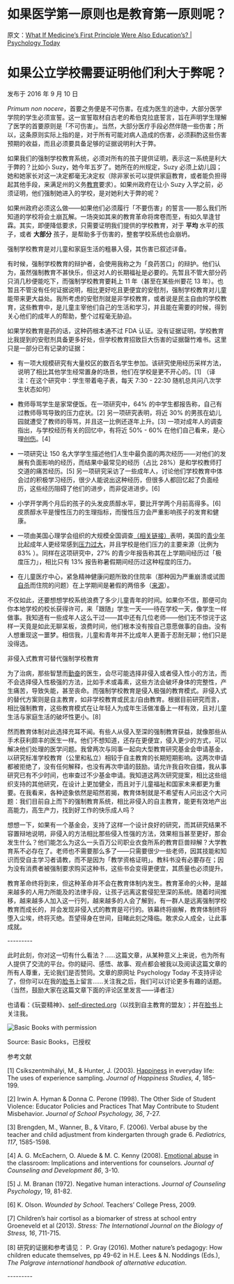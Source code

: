 # 如果医学第一原则也是教育第一原则呢？

原文：[What If Medicine’s First Principle Were Also Education’s? | Psychology Today](https://www.psychologytoday.com/us/blog/freedom-learn/201609/what-if-medicine-s-first-principle-were-also-education-s)

# 如果公立学校需要证明他们利大于弊呢？

发布于 2016 年 9 月 10 日

*Primum non nocere*，首要之务便是不可伤害。在成为医生的途中，大部分医学学院的学生必须宣誓。这一宣誓取材自古老的希伯克拉底誓言，旨在声明学生理解了医学的首要原则是「不可伤害」。当然，大部分医疗手段必然伴随一些伤害；所以，这条原则实际上指的是，对于所有可能对病人造成的伤害，必须斟酌这些伤害预期的收益，而且必须要具备足够的证据说明利大于弊。

如果我们的强制学校教育系统，必须对所有的孩子提供证明，表示这一系统是利大于弊的？比如小 Suzy，她今年五岁了。她所在的州规定，Suzy 必须上幼儿园；她和她家长对这一决定都毫无决定权（除非家长可以提供家庭教育，或者能负担得起其他手段，来满足州的义务[教育](ttps://www.psychologytoday.com/us/basics/education)要求）。如果州政府在让小 Suzy 入学之前，必须证明，他们强制她进入的学校，是对她利大于弊的呢？

如果州政府必须这么做——如果他们必须履行「不要伤害」的誓言——那么我们所知道的学校将会土崩瓦解。一场突如其来的教育革命将席卷而至，有如久旱逢甘霖。其实，即便降低要求，只需要证明我们提供的学校教育，对于 **平均** 水平的孩子，或者 **大部分** 孩子，是帮助多于伤害的，整套学校系统也会崩坍。

强制学校教育是对儿童和家庭生活的粗暴入侵，其伤害已叙述详备。

有时候，强制学校教育的辩护者，会使用我称之为「良药苦口」的辩护。他们认为，虽然强制教育不甚快乐，但这对人的长期福祉是必要的。先暂且不管大部分药只消几秒便能吃下，而强制学校教育要耗上 11 年（甚至在某些州要花 13 年）。也暂且不管没有任何证据说明，相比更好吃且更便宜的安慰剂，强制学校教育对儿童能带来更大益处。我所考虑的安慰剂就是非学校教育，或者说是民主自由的学校教育，这些教育中，是儿童主宰他们自己的生活和学习，并且能在需要的时候，得到关心他们的成年人的帮助，整个过程毫无胁迫。

如果学校教育是药的话，这种药根本通不过 FDA 认证。没有证据证明，学校教育比我提到的安慰剂具备更多好处，但学校教育招致巨大伤害的证据罄竹难书。这里只是一部分已有记录的证据：

- 有一项大规模研究有大量校区的数百名学生参加。该研究使用经历采样方法，说明了相比其他学生经常置身的场景，他们在学校是更不开心的。[1] （译注：在这个研究中：学生带着电子表，每天 7:30 - 22:30 随机总共问八次学生状态如何）

- 教师辱骂学生是家常便饭。在一项研究中，64% 的中学生都报告称，自己有过教师辱骂导致的压力症状。[2] 另一项研究表明，将近 30% 的男孩在幼儿园就遭受了教师的辱骂，并且这一比例还逐年上升。[3] 一项对成年人的调查指出，与学校经历有关的回忆中，有将近 50% - 60% 在他们自己看来，是心理[创伤](https://www.psychologytoday.com/us/basics/trauma)。[4]

- 一项研究让 150 名大学学生描述他们人生中最负面的两次经历——对他们的发展有负面影响的经历，而结果中最常见的经历（占比 28%）是和学校教师打交道的痛苦经历。[5] 另一项研究采访了一些成年人，讨论他们学校教育中体会过的积极学习经历，很少人能说出这种经历，但很多人都回忆起了负面经历，这些经历阻碍了他们的进步，而非促进进步。[6]

- 小学开学两个月后的孩子的头发皮质醇水平，要比开学两个月前高得多。[6] 皮质醇水平是慢性压力的生理指标，而慢性压力会严重影响孩子的发育和健康。

- 一项由美国心理学会组织的大规模全国调查[（相关链接）](https://www.apa.org/news/press/releases/stress/2013/stress-report.pdf)表明，美国的[青少年](https://www.psychologytoday.com/us/basics/adolescence)比起成年人更经常感到[压力过大](https://www.psychologytoday.com/us/basics/stress)，并且学校是他们压力的主要来源（比例为 83% ）。同样在这项研究中，27% 的青少年报告称其在上学期间经历过「极度压力」，相比只有 13% 报告称暑假期间经历过这种程度的压力。

- 在儿童医疗中心，紧急精神健康问题所致的住院率（那种因为严重崩溃或试图[自杀](https://www.psychologytoday.com/us/basics/suicide)而住院的问题）在上学期间是暑假的两倍多（[来源](https://my.psychologytoday.com/blog/freedom-learn/201408/the-danger-back-school)）。

不仅如此，还要想想学校系统浪费了多少儿童青年的时间。如果你不信，那便可向你本地学校的校长获得许可，来「跟随」学生一天——待在学校一天，像学生一样做事。我知道有一些成年人这么干过——其中还有几位老师——他们无不惊诧于这样一天竟是如此无聊呆板，浪费时间，他们根本没有按自己意愿做事的自由。没有人想重现这一噩梦。相信我，儿童和青年并不比成年人更善于忍耐无聊；他们只是没得选。

非侵入式教育可替代强制学校教育

为了治病，那些智慧而[勤奋](https://www.psychologytoday.com/us/basics/conscientiousness)的医生，会尽可能选择非侵入或者侵入性小的方法，而不会选择侵入性极强的方法，比如手术或毒素，这些方法会破坏身体的完整性，产生痛苦，导致失能，甚至丧命。而强制学校教育是侵入极强的教育模式。非侵入式的替代方案则是自主教育，如非学校教育或民主/自由教育。根据目前研究而言，相比强制教育，这些教育模式在让年轻人为成年生活做准备上一样有效，且对儿童生活与家庭生活的破坏性更小。[8]

然而教育体制对此选择充耳不闻。有些人从侵入至深的强制教育获益，就像那些从手术获利颇丰的医生一样。他们不想知道，还存在更便宜，侵入更少的方式，可以解决他们处理的医学问题。我曾两次与同事一起向大型教育研究基金会申请基金，以研究标准学校教育（公里和私立）相较于自主教育的长期短期影响。这两次申请都被拒绝了，没有任何解释，也没有再次申请的鼓励。请允许我自吹自擂，我从事研究已有不少时间，也审查过不少基金申请。我知道这两次研究提案，相比这些组织支持的其他研究，在设计上更加健全，而且对于儿童福祉和国家未来都更为重要。在我看来，各种迹象依然是昭然若揭，教育体制就是不希望有人问出这个大问题：我们目前自上而下的强制教育系统，相比非侵入的自主教育，能更有效地产出高能力，高生产力，找到好工作的快乐成人吗？

想想一下，如果有一个基金会，支持了这样一个设计良好的研究，而其研究结果不容置辩地说明，非侵入的方法相比那些侵入性强的方法，效果相当甚至更好，那会发生什么？他们能怎么为这么一头百万公司职业衣食所系的教育巨兽辩解？大学教育系不必存在了。老师也不需要那么多了——只需要很少一些老师，因其技能和知识而受自主学习者请教，而不是因为「教学资格证明」。教科书没有必要存在；因为没有消费者被强制要求购买这种书，这些书会变得更便宜，其质量也必须提升。

教育革命终将到来，但这种革命并不会在教育体制内发生。教育革命的火种，是越来越多的人用力所能及的法律手段，让孩子远离这套侵犯至深的系统。随着时间推移，越来越多人加入这一行列，越来越多的人会了解到，有一群人是远离强制学校教育而成长的，并会发现非侵入式的教育是可行的。铁幕终将崩解，教育体制终将堕入尘埃，终将灭绝。吾望得身在世间，目睹此刻之降临。敢求众人成全，让此事成就。

\---------

此时此刻，你对这一切有什么看法？……这篇文章，从某种意义上来说，也为所有人提供了交流的平台。你的疑问、感悟、故事、观点都会被我以及阅读这篇文章的所有人尊重，无论我们是否赞同。文章的原网址 Psychology Today 不支持评论了，但你可以在我的[脸书](https://www.facebook.com/peter.gray.3572)上留言……关注我之后，我们可以讨论更多有趣的话题。（当然，鼓励大家在这篇文章下面的评论区里发言——译者注）

也请看：《玩耍精神》、[self-directed.org](http://www.self-directed.org/)（以找到自主教育的盟友）；并在[脸书](https://www.facebook.com/peter.gray.3572)上关注我。

![Basic Books with permission](https://cdn.psychologytoday.com/sites/default/files/styles/article-inline-half/public/field_blog_entry_images/1360162607Gray-Free_To_rev1_20.jpg?itok=zZrhEaHa)

Source: Basic Books，已授权

参考文献

[1] Csíkszentmihályi, M., & Hunter, J. (2003). [Happiness](https://www.psychologytoday.com/us/basics/happiness) in everyday life: The uses of experience sampling. *Journal of Happiness Studies, 4*, 185–199.

[2] Irwin A. Hyman & Donna C. Perone (1998). The Other Side of Student Violence: Educator Policies and Practices That May Contribute to Student Misbehavior. *Journal of School Psychology, 36*, 7-27.

[3] Brengden, M., Wanner, B., & Vitaro, F. (2006). Verbal abuse by the teacher and child adjustment from kindergarten through grade 6. *Pediatrics, 117*, 1585-1598.

[4] A. G. McEachern, O. Aluede & M. C. Kenny (2008). [Emotional abuse](https://www.psychologytoday.com/us/basics/emotional-abuse) in the classroom: Implications and interventions for counselors. *Journal of Counseling and Development 86*, 3-10.

[5] J. M. Branan (1972). Negative human interactions. *Journal of Counseling Psychology*, 19, 81-82.

[6] K. Olson. *Wounded by School*. Teachers’ College Press, 2009.

[7] Children’s hair cortisol as a biomarker of stress at school entry Groeneveld et al (2013). *Stress: The International Journal on the Biology of Stress, 16*, 711-715.

[8] 研究的证据和参考请见： P. Gray (2016). Mother nature’s pedagogy: How children educate themselves, pp 49-62 in H.E. Lees & N. Noddings (Eds.), *The Palgrave international handbook of alternative education*.

\---------